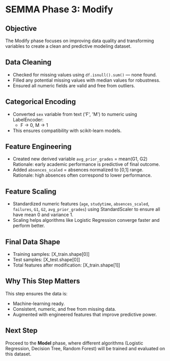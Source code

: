 # SEMMA Phase 3: Modify

## Objective
The Modify phase focuses on improving data quality and transforming variables to create a clean and predictive modeling dataset.

## Data Cleaning
- Checked for missing values using `df.isnull().sum()` — none found.
- Filled any potential missing values with median values for robustness.
- Ensured all numeric fields are valid and free from outliers.

## Categorical Encoding
- Converted `sex` variable from text ('F', 'M') to numeric using LabelEncoder:
  - F → 0, M → 1
- This ensures compatibility with scikit-learn models.

## Feature Engineering
- Created new derived variable `avg_prior_grades` = mean(G1, G2)  
  Rationale: early academic performance is predictive of final outcome.
- Added `absences_scaled` = absences normalized to [0,1] range.  
  Rationale: high absences often correspond to lower performance.

## Feature Scaling
- Standardized numeric features (`age`, `studytime`, `absences_scaled`, `failures`, `G1`, `G2`, `avg_prior_grades`) using StandardScaler to ensure all have mean 0 and variance 1.
- Scaling helps algorithms like Logistic Regression converge faster and perform better.

## Final Data Shape
- Training samples: [X_train.shape[0]]
- Test samples: [X_test.shape[0]]
- Total features after modification: [X_train.shape[1]]

## Why This Step Matters
This step ensures the data is:
- Machine-learning ready.
- Consistent, numeric, and free from missing data.
- Augmented with engineered features that improve predictive power.

## Next Step
Proceed to the **Model** phase, where different algorithms (Logistic Regression, Decision Tree, Random Forest) will be trained and evaluated on this dataset.
